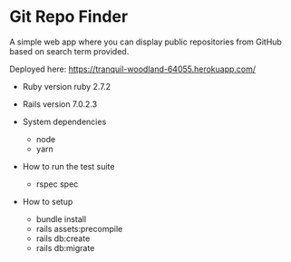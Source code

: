 # Git Repo Finder

A simple web app where you can display public repositories from GitHub based on search term provided.


Deployed here:  https://tranquil-woodland-64055.herokuapp.com/

* Ruby version ruby 2.7.2

* Rails version 7.0.2.3

* System dependencies
  * node
  * yarn


* How to run the test suite
	* rspec spec


* How to setup
	* bundle install
	* rails assets:precompile
	* rails db:create
	* rails db:migrate

